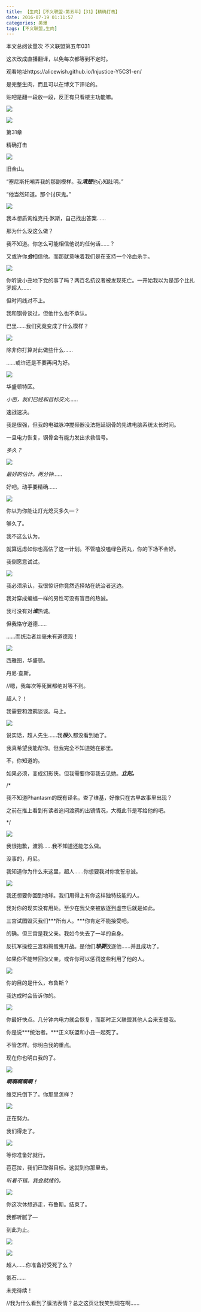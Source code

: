 ```yaml
---
title: 【生肉】【不义联盟-第五年】【31】【精确打击】
date: 2016-07-19 01:11:57
categories: 美漫
tags: [不义联盟,生肉]
---
```

<span id="busuanzi_container_page_pv">
  本文总阅读量<span id="busuanzi_value_page_pv"></span>次
</span>
不义联盟第五年031

这次改成直播翻译，以免每次都等到不定时。

观看地址https://alicewish.github.io/Injustice-Y5C31-en/

是完整生肉，而且可以在博文下评论的。

贴吧是翻一段放一段，反正有只看楼主功能嘛。

![](http://ww2.sinaimg.cn/large/a15b4afegw1f5z4hw1j35j21hk156apf)
<!-- more -->
![](http://ww2.sinaimg.cn/large/a15b4afegw1f5z4ie38gmj21hk156tlh)

第31章

精确打击

![](http://ww2.sinaimg.cn/large/a15b4afegw1f5z4io1c0dj21hk156qh6)

旧金山。

“塞尼斯托嘲弄我的那副模样。我***清楚***他心知肚明。”

“他当然知道。那个讨厌鬼。”

![](http://ww2.sinaimg.cn/large/a15b4afegw1f5z4izflr1j21hk156kbo)

我本想质询维克托·煞斯，自己找出答案……

那为什么没这么做？

我不知道。你怎么可能相信他说的任何话……？

又或许你***会***相信他。而那就意味着我们是在支持一个冷血杀手。

![](http://ww2.sinaimg.cn/large/a15b4afegw1f5z4j9xi4cj21hk156nd4)

你听说小丑地下党的事了吗？两百名抗议者被发现死亡。一开始我以为是那个比扎罗超人……

但时间线对不上。

我和钢骨谈过，但他什么也不承认。

巴里……我们究竟变成了什么模样？

![](http://ww2.sinaimg.cn/large/a15b4afegw1f5z4jquuznj21hk1567jd)

除非你打算对此做些什么……

……或许还是不要再问为好。

![](http://ww2.sinaimg.cn/large/a15b4afegw1f5z4k5rorbj21hk156tmg)

华盛顿特区。

*小芭，我们已经和目标交火……*

速战速决。

我是很强，但我的电磁脉冲搅频器没法拖延钢骨的先进电脑系统太长时间。

一旦电力恢复，钢骨会有能力发出求救信号。

*多久？*

![](http://ww2.sinaimg.cn/large/a15b4afegw1f5z4kpiwlpj21hk156wvu)

*最好的估计。两分钟……*

好吧。动手要精确……

![](http://ww2.sinaimg.cn/large/a15b4afegw1f5z4l2uj9hj21hk156wxn)

你以为你能让灯光熄灭多久—？

够久了。

我不这么认为。

就算远虑如你也高估了这一计划。不管嗑没嗑绿色药丸，你的下场不会好。

我倒愿意试试。

![](http://ww2.sinaimg.cn/large/a15b4afegw1f5z4ldvduej21hk156h66)

我必须承认，我很惊讶你竟然选择站在统治者这边。

我对穿成蝙蝠一样的男性可没有盲目的热诚。

我可没有对***谁***热诚。

但我恪守道德……

……而统治者丝毫未有道德观！

![](http://ww2.sinaimg.cn/large/a15b4afegw1f5z4logl0vj21hk156k84)

西雅图，华盛顿。

丹尼·查斯。

//嗯，我每次等死翼都绝对等不到。

超人？！

我需要和渡鸦谈谈。马上。

![](http://ww2.sinaimg.cn/large/a15b4afegw1f5z4m13dbyj21hk156too)

说实话，超人先生……我***很***久都没看到她了。

我真希望我能帮你。但我完全不知道她在那里。

不，你知道的。

如果必须，变成幻影侠。但我需要你带我去见她。***立刻。***

/\*

我不知道Phantasm的既有译名。查了维基，好像只在古早故事里出现？

之前在推上看到有读者追问渡鸦的出镜情况，大概此节是写给他的吧。

\*/

![](http://ww2.sinaimg.cn/large/a15b4afegw1f5z4mf6a51j21hk156x1v)

我很抱歉，渡鸦……我不知道还能怎么做。

没事的，丹尼。

我知道你为什么来这里，超人……你想要我对你发誓忠诚。

![](http://ww2.sinaimg.cn/large/a15b4afegw1f5z4mrkrtsj21hk156wvr)

我还想要你回到地球。我们用得上有你这样独特技能的人。

我对你的现实没有用处。至少在我父亲被放逐到虚空后就是如此。

三宫试图毁灭我们***所有人。***你肯定不能接受吧。

的确。但三宫是我父亲。我如今失去了一半的自身。

反抗军操控三宫和捣蛋鬼开战。是他们***想要***放逐他……并且成功了。

如果你不能带回你父亲，或许你可以惩罚这些利用了他的人。

![](http://ww2.sinaimg.cn/large/a15b4afegw1f5z4n3cyqnj21hk1561c4)

你的目的是什么，布鲁斯？

我达成时会告诉你的。

![](http://ww2.sinaimg.cn/large/a15b4afegw1f5z4ng98ytj21hk156tqj)

你最好快点。几分钟内电力就会恢复，而那时正义联盟其他人会来支援我。

你是说***统治者。***正义联盟和小丑一起死了。

不管怎样。你明白我的重点。

现在你也明白我的了。

![](http://ww2.sinaimg.cn/large/a15b4afegw1f5z4nzo10mj21hk156njh)

***啊啊啊啊啊！***

维克托倒下了。你那里怎样？

![](http://ww2.sinaimg.cn/large/a15b4afegw1f5z4od998hj21hk156ka0)

正在努力。

我们得走了。

![](http://ww2.sinaimg.cn/large/a15b4afegw1f5z4oqnpgpj21hk156h3g)

等你准备好就行。

芭芭拉，我们已取得目标。这就到你那里去。

*听着不错。我会就绪的。*

![](http://ww2.sinaimg.cn/large/a15b4afegw1f5z4p41fwsj21hk156nhy)

你这次休想逃走，布鲁斯。结束了。

我都听腻了—

到此为止。

![](http://ww2.sinaimg.cn/large/a15b4afegw1f5z4pios5fj21hk156ne9)

![](http://ww2.sinaimg.cn/large/a15b4afegw1f5z4q0cs5yj21hk1564gs)

超人……你准备好受死了么？

氪石……

未完待续！

//我为什么看到了膜法表情？总之这页让我笑到现在啊……